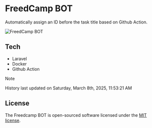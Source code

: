 # FreedCamp BOT

Automatically assign an ID before the task title based on Github Action.

![FreedCamp BOT](https://repository-images.githubusercontent.com/737932867/7d34798b-2680-471c-b089-a78a718d3d6a)

## Tech

- Laravel
- Docker
- Github Action

> [!NOTE]  
> History last updated on Saturday, March 8th, 2025, 11:53:21 AM

## License

The Freedcamp BOT is open-sourced software licensed under the [MIT license](https://opensource.org/licenses/MIT).
